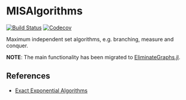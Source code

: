 # MISAlgorithms

[![Build Status](https://travis-ci.com/GiggleLiu/MISAlgorithms.jl.svg?branch=master)](https://travis-ci.com/GiggleLiu/MISAlgorithms.jl)
[![Codecov](https://codecov.io/gh/GiggleLiu/MISAlgorithms.jl/branch/master/graph/badge.svg)](https://codecov.io/gh/GiggleLiu/MISAlgorithms.jl)

Maximum independent set algorithms, e.g. branching, measure and conquer.

**NOTE**: The main functionality has been migrated to [EliminateGraphs.jl](https://github.com/GiggleLiu/EliminateGraphs.jl).

## References
* [Exact Exponential Algorithms](http://www.ii.uib.no/~fomin/BookEA/BookEA.pdf)
